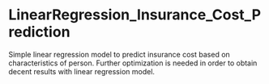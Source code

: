 # LinearRegression_Insurance_Cost_Prediction
Simple linear regression model to predict insurance cost based on characteristics of person. Further optimization is needed in order to obtain decent results with linear regression model.
